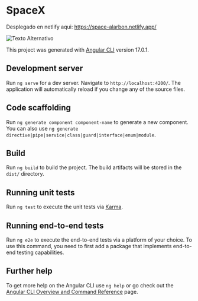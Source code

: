 # SpaceX

Desplegado en netlify aqui: https://space-alarbon.netlify.app/

![Texto Alternativo](https://cdn.discordapp.com/attachments/1173755894958395393/1197621496642813964/image.png?ex=65bbeeef&is=65a979ef&hm=bc95dc46964f225eb5479c144853591792ad53dc209489a9f7ffe37cabb4cd8c)


This project was generated with [Angular CLI](https://github.com/angular/angular-cli) version 17.0.1.

## Development server

Run `ng serve` for a dev server. Navigate to `http://localhost:4200/`. The application will automatically reload if you change any of the source files.

## Code scaffolding

Run `ng generate component component-name` to generate a new component. You can also use `ng generate directive|pipe|service|class|guard|interface|enum|module`.

## Build

Run `ng build` to build the project. The build artifacts will be stored in the `dist/` directory.

## Running unit tests

Run `ng test` to execute the unit tests via [Karma](https://karma-runner.github.io).

## Running end-to-end tests

Run `ng e2e` to execute the end-to-end tests via a platform of your choice. To use this command, you need to first add a package that implements end-to-end testing capabilities.

## Further help

To get more help on the Angular CLI use `ng help` or go check out the [Angular CLI Overview and Command Reference](https://angular.io/cli) page.

